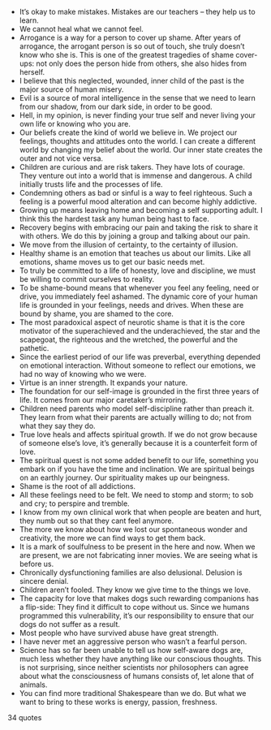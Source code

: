  - It’s okay to make mistakes. Mistakes are our teachers – they help us to learn.
 - We cannot heal what we cannot feel.
 - Arrogance is a way for a person to cover up shame. After years of arrogance, the arrogant person is so out of touch, she truly doesn’t know who she is. This is one of the greatest tragedies of shame cover-ups: not only does the person hide from others, she also hides from herself.
 - I believe that this neglected, wounded, inner child of the past is the major source of human misery.
 - Evil is a source of moral intelligence in the sense that we need to learn from our shadow, from our dark side, in order to be good.
 - Hell, in my opinion, is never finding your true self and never living your own life or knowing who you are.
 - Our beliefs create the kind of world we believe in. We project our feelings, thoughts and attitudes onto the world. I can create a different world by changing my belief about the world. Our inner state creates the outer and not vice versa.
 - Children are curious and are risk takers. They have lots of courage. They venture out into a world that is immense and dangerous. A child initially trusts life and the processes of life.
 - Condemning others as bad or sinful is a way to feel righteous. Such a feeling is a powerful mood alteration and can become highly addictive.
 - Growing up means leaving home and becoming a self supporting adult. I think this the hardest task any human being hast to face.
 - Recovery begins with embracing our pain and taking the risk to share it with others. We do this by joining a group and talking about our pain.
 - We move from the illusion of certainty, to the certainty of illusion.
 - Healthy shame is an emotion that teaches us about our limits. Like all emotions, shame moves us to get our basic needs met.
 - To truly be committed to a life of honesty, love and discipline, we must be willing to commit ourselves to reality.
 - To be shame-bound means that whenever you feel any feeling, need or drive, you immediately feel ashamed. The dynamic core of your human life is grounded in your feelings, needs and drives. When these are bound by shame, you are shamed to the core.
 - The most paradoxical aspect of neurotic shame is that it is the core motivator of the superachieved and the underachieved, the star and the scapegoat, the righteous and the wretched, the powerful and the pathetic.
 - Since the earliest period of our life was preverbal, everything depended on emotional interaction. Without someone to reflect our emotions, we had no way of knowing who we were.
 - Virtue is an inner strength. It expands your nature.
 - The foundation for our self-image is grounded in the first three years of life. It comes from our major caretaker’s mirroring.
 - Children need parents who model self-discipline rather than preach it. They learn from what their parents are actually willing to do; not from what they say they do.
 - True love heals and affects spiritual growth. If we do not grow because of someone else’s love, it’s generally because it is a counterfeit form of love.
 - The spiritual quest is not some added benefit to our life, something you embark on if you have the time and inclination. We are spiritual beings on an earthly journey. Our spirituality makes up our beingness.
 - Shame is the root of all addictions.
 - All these feelings need to be felt. We need to stomp and storm; to sob and cry; to perspire and tremble.
 - I know from my own clinical work that when people are beaten and hurt, they numb out so that they cant feel anymore.
 - The more we know about how we lost our spontaneous wonder and creativity, the more we can find ways to get them back.
 - It is a mark of soulfulness to be present in the here and now. When we are present, we are not fabricating inner movies. We are seeing what is before us.
 - Chronically dysfunctioning families are also delusional. Delusion is sincere denial.
 - Children aren’t fooled. They know we give time to the things we love.
 - The capacity for love that makes dogs such rewarding companions has a flip-side: They find it difficult to cope without us. Since we humans programmed this vulnerability, it’s our responsibility to ensure that our dogs do not suffer as a result.
 - Most people who have survived abuse have great strength.
 - I have never met an aggressive person who wasn’t a fearful person.
 - Science has so far been unable to tell us how self-aware dogs are, much less whether they have anything like our conscious thoughts. This is not surprising, since neither scientists nor philosophers can agree about what the consciousness of humans consists of, let alone that of animals.
 - You can find more traditional Shakespeare than we do. But what we want to bring to these works is energy, passion, freshness.

34 quotes